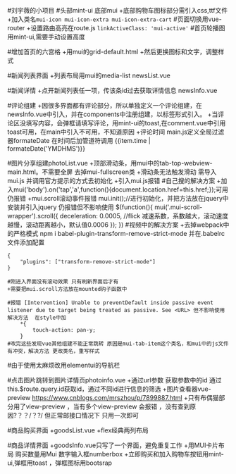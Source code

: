 #刘宇薇的小项目
#头部mint-ui 底部mui
+底部购物车图标部分需引入css,ttf文件
+加入类名`mui-icon mui-icon-extra mui-icon-extra-cart`
#页面切换用vue-router
+设置路由高亮在route.js `linkActiveClass: 'mui-active'`
#首页轮播图用mint-ui,需要手动设置高度

#增加首页的六宫格 
+用mui的grid-default.html
+然后更换图标和文字，调整样式

#新闻列表界面
+列表布局用mui的media-list newsList.vue

#新闻详情
+点开新闻列表任一项，传该条id过去获取详情信息 newsInfo.vue

#评论组建
+因很多界面都有评论部分，所以单独定义一个评论组建，在newsInfo.vue中引入，并在components中注册组建，以标签形式引入。
+当评论区没填写内容，会弹框请填写评论，用mint-ui的toast,在comment.vue中引用toast可用，在main中引入不可用，不知道原因
+评论时间 main.js定义全局过滤器formateDate 在时间后加管道符调用 {{item.time | formateDate('YMDHMS')}}

#图片分享组建photoList.vue
	+顶部滑动条，用mui中的tab-top-webview-main.html。不需要全屏 去掉mui-fullscreen类
	+滑动条无法触发滑动 需导入mui.js 并调用官方提示的方式去初始化
	+引入mui.js报错 
	#自己搜的解决方案
	+加入mui('body').on('tap','a',function(){document.location.href=this.href;});可用 仍报错
	+mui.scroll滚动事件报错 
	mui.init();//进行初始化，并把方法放在jquery中 安装并引入jquery 仍报错但不影响使用
	$(function(){
		mui('.mui-scroll-wrapper').scroll({
			deceleration: 0.0005, //flick 减速系数，系数越大，滚动速度越慢，滚动距离越小，默认值0.0006
		});
	})
	#视频中的解决方案
	+去掉webpack中的严格模式 npm i babel-plugin-transform-remove-strict-mode 并在.babelrc 文件添加配置

	{
		"plugins": ["transform-remove-strict-mode"]
	}

	#刚进入界面没有滚动效果 只有刷新界面后才有
	+需要把mui.scroll方法放在mounted钩子函数中

	#报错 [Intervention] Unable to preventDefault inside passive event listener due to target being treated as passive. See <URL> 但不影响使用 解决方法  在style中加
		*{
			touch-action: pan-y;
		}
	#改完这些发现vue其他组建不能正常跳转 原因是mui-tab-item这个类名，和mui中的js文件有冲突，解决方法 更改类名，重写样式
#由于使用太麻烦改用elementui的导航栏

#点击图片跳转到图片详情页photoinfo.vue
+通过url参数 获取参数中的id 通过this.$route.query.id获取id，通过不同id进行信息的筛选
+图片查看器vue-preview https://www.cnblogs.com/mrszhou/p/7899887.html
+只有布偶猫部分用了view-preview ，当有多个view-preview 会报错 ，没有查到原因?？？/？?/
但正常邮接口情况下 只用一次即可


#商品购买界面 
+goodsList.vue
+flex经典两列布局

#商品详情界面
+goodsInfo.vue只写了一个界面，避免重复工作
+用MUI卡片布局 购买数量用Mui 数字输入框numberbox
+立即购买和加入购物车按钮用mint-ui,弹框用toast ，弹框图标用bootsrap